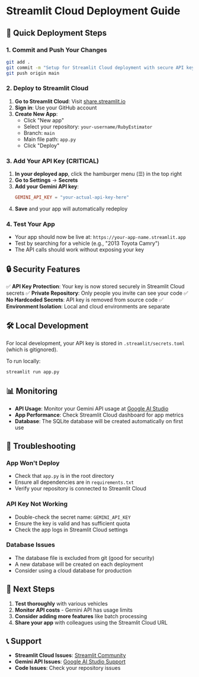 # Streamlit Cloud Deployment Guide

## 🚀 Quick Deployment Steps

### 1. Commit and Push Your Changes

```bash
git add .
git commit -m "Setup for Streamlit Cloud deployment with secure API key handling"
git push origin main
```

### 2. Deploy to Streamlit Cloud

1. **Go to Streamlit Cloud**: Visit [share.streamlit.io](https://share.streamlit.io)
2. **Sign in**: Use your GitHub account
3. **Create New App**:
   - Click "New app"
   - Select your repository: `your-username/RubyEstimator`
   - Branch: `main`
   - Main file path: `app.py`
   - Click "Deploy"

### 3. Add Your API Key (CRITICAL)

1. **In your deployed app**, click the hamburger menu (☰) in the top right
2. **Go to Settings** → **Secrets**
3. **Add your Gemini API key**:
   ```toml
   GEMINI_API_KEY = "your-actual-api-key-here"
   ```
4. **Save** and your app will automatically redeploy

### 4. Test Your App

- Your app should now be live at: `https://your-app-name.streamlit.app`
- Test by searching for a vehicle (e.g., "2013 Toyota Camry")
- The API calls should work without exposing your key

## 🔒 Security Features

✅ **API Key Protection**: Your key is now stored securely in Streamlit Cloud secrets
✅ **Private Repository**: Only people you invite can see your code
✅ **No Hardcoded Secrets**: API key is removed from source code
✅ **Environment Isolation**: Local and cloud environments are separate

## 🛠️ Local Development

For local development, your API key is stored in `.streamlit/secrets.toml` (which is gitignored).

To run locally:

```bash
streamlit run app.py
```

## 📊 Monitoring

- **API Usage**: Monitor your Gemini API usage at [Google AI Studio](https://aistudio.google.com/app/apikey)
- **App Performance**: Check Streamlit Cloud dashboard for app metrics
- **Database**: The SQLite database will be created automatically on first use

## 🔧 Troubleshooting

### App Won't Deploy

- Check that `app.py` is in the root directory
- Ensure all dependencies are in `requirements.txt`
- Verify your repository is connected to Streamlit Cloud

### API Key Not Working

- Double-check the secret name: `GEMINI_API_KEY`
- Ensure the key is valid and has sufficient quota
- Check the app logs in Streamlit Cloud settings

### Database Issues

- The database file is excluded from git (good for security)
- A new database will be created on each deployment
- Consider using a cloud database for production

## 🎯 Next Steps

1. **Test thoroughly** with various vehicles
2. **Monitor API costs** - Gemini API has usage limits
3. **Consider adding more features** like batch processing
4. **Share your app** with colleagues using the Streamlit Cloud URL

## 📞 Support

- **Streamlit Cloud Issues**: [Streamlit Community](https://discuss.streamlit.io/)
- **Gemini API Issues**: [Google AI Studio Support](https://ai.google.dev/support)
- **Code Issues**: Check your repository issues
